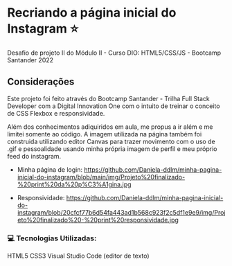 # Recriando a página inicial do Instagram :star:

Desafio de projeto II do Módulo II - Curso DIO: HTML5/CSS/JS - Bootcamp Santander 2022

## Considerações
Este projeto foi feito através do Bootcamp Santander - Trilha Full Stack Developer com a Digital Innovation One com o intuito de treinar o conceito de CSS Flexbox e responsividade.

Além dos conhecimentos adiquiridos em aula, me propus a ir além e me limitei somente ao código. A imagem utilizada na página também foi construida utilizando editor Canvas para trazer movimento com o uso de .gif e pessoalidade usando minha própria imagem de perfil e meu próprio feed do instagram.

* Minha página de login:
https://github.com/Daniela-ddlm/minha-pagina-inicial-do-instagram/blob/main/img/Projeto%20finalizado-%20print%20da%20p%C3%A1gina.jpg

* Responsividade:
https://github.com/Daniela-ddlm/minha-pagina-inicial-do-instagram/blob/20cfcf77b6d54fa443ad1b568c923f2c5df1e9e9/img/Projeto%20finalizado%20-%20print%20responsividade.jpg


### 💻 Tecnologias Utilizadas:

HTML5
CSS3
Visual Studio Code (editor de texto)
